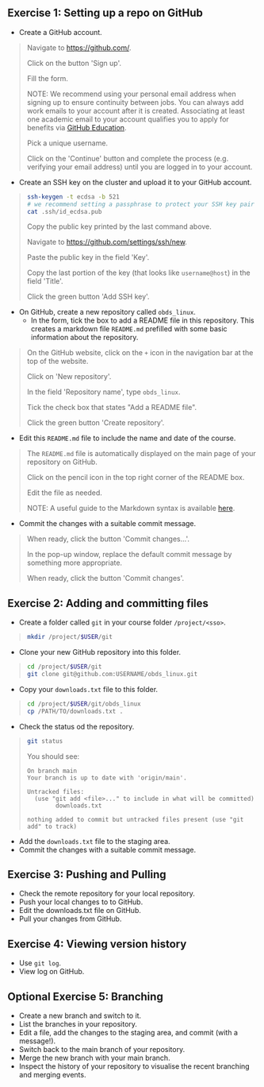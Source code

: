 ## Exercise 1: Setting up a repo on GitHub

- Create a GitHub account.

> Navigate to <https://github.com/>.
> 
> Click on the button 'Sign up'.
> 
> Fill the form.
> 
> NOTE: We recommend using your personal email address when signing up to ensure continuity between jobs.
> You can always add work emails to your account after it is created.
> Associating at least one academic email to your account qualifies you to apply for benefits via [GitHub Education](https://github.com/education).
> 
> Pick a unique username.
> 
> Click on the 'Continue' button and complete the process (e.g. verifying your email address) until you are logged in to your account.

- Create an SSH key on the cluster and upload it to your GitHub account.

> ```bash
> ssh-keygen -t ecdsa -b 521
> # we recommend setting a passphrase to protect your SSH key pair
> cat .ssh/id_ecdsa.pub
> ```
> 
> Copy the public key printed by the last command above.
> 
> Navigate to <https://github.com/settings/ssh/new>.
> 
> Paste the public key in the field 'Key'.
> 
> Copy the last portion of the key (that looks like `username@host`) in the field 'Title'.
> 
> Click the green button 'Add SSH key'.

- On GitHub, create a new repository called `obds_linux`.
  - In the form, tick the box to add a README file in this repository.
    This creates a markdown file `README.md` prefilled with some basic information about the repository.

> On the GitHub website, click on the `+` icon in the navigation bar at the top of the website.
>
> Click on 'New repository'.
>
> In the field 'Repository name', type `obds_linux`.
>
> Tick the check box that states "Add a README file".
>
> Click the green button 'Create repository'.

- Edit this `README.md` file to include the name and date of the course.

> The `README.md` file is automatically displayed on the main page of your repository on GitHub.
>
> Click on the pencil icon in the top right corner of the README box.
>
> Edit the file as needed.
>
> NOTE: A useful guide to the Markdown syntax is available [here](https://www.markdownguide.org/basic-syntax/).

- Commit the changes with a suitable commit message.

> When ready, click the button 'Commit changes...'.
>
> In the pop-up window, replace the default commit message by something more appropriate.
>
> When ready, click the button 'Commit changes'.

## Exercise 2: Adding and committing files

- Create a folder called `git` in your course folder `/project/<sso>`.

> ```bash
> mkdir /project/$USER/git
> ```

- Clone your new GitHub repository into this folder.

> ```bash
> cd /project/$USER/git
> git clone git@github.com:USERNAME/obds_linux.git
> ```

- Copy your `downloads.txt` file to this folder.

> ```bash
> cd /project/$USER/git/obds_linux
> cp /PATH/TO/downloads.txt .
> ```

- Check the status od the repository.

> ```bash
> git status
> ```
> 
> You should see:
> 
> ```
> On branch main
> Your branch is up to date with 'origin/main'.
> 
> Untracked files:
>   (use "git add <file>..." to include in what will be committed)
>         downloads.txt
> 
> nothing added to commit but untracked files present (use "git add" to track)
> ```

- Add the `downloads.txt` file to the staging area.
- Commit the changes with a suitable commit message.

## Exercise 3: Pushing and Pulling

- Check the remote repository for your local repository.
- Push your local changes to to GitHub.
- Edit the downloads.txt file on GitHub.
- Pull your changes from GitHub.

## Exercise 4: Viewing version history

- Use `git log`.
- View log on GitHub.

## Optional Exercise 5: Branching

- Create a new branch and switch to it.
- List the branches in your repository.
- Edit a file, add the changes to the staging area, and commit (with a message!).
- Switch back to the main branch of your repository.
- Merge the new branch with your main branch.
- Inspect the history of your repository to visualise the recent branching and merging events.
